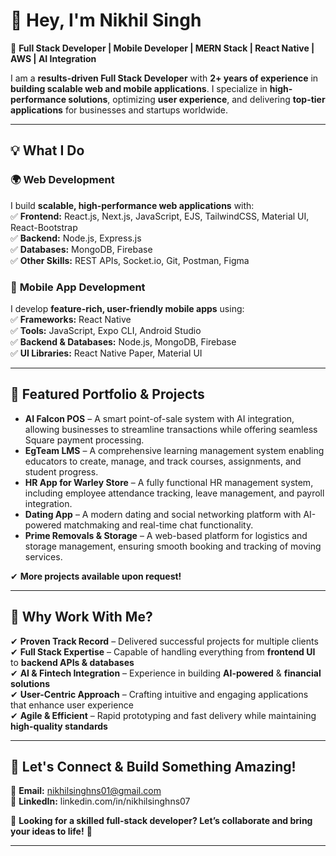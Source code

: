 
# 👋 Hey, I'm **Nikhil Singh**  
🚀 **Full Stack Developer | Mobile Developer | MERN Stack | React Native | AWS | AI Integration**  

I am a **results-driven Full Stack Developer** with **2+ years of experience** in **building scalable web and mobile applications**. I specialize in **high-performance solutions**, optimizing **user experience**, and delivering **top-tier applications** for businesses and startups worldwide.  

---

## 💡 **What I Do**  

### 🌍 **Web Development**  
I build **scalable, high-performance web applications** with:  
✅ **Frontend:** React.js, Next.js, JavaScript, EJS, TailwindCSS, Material UI, React-Bootstrap  
✅ **Backend:** Node.js, Express.js  
✅ **Databases:** MongoDB, Firebase  
✅ **Other Skills:** REST APIs, Socket.io, Git, Postman, Figma  

### 📱 **Mobile App Development**  
I develop **feature-rich, user-friendly mobile apps** using:  
✅ **Frameworks:** React Native  
✅ **Tools:** JavaScript, Expo CLI, Android Studio  
✅ **Backend & Databases:** Node.js, MongoDB, Firebase  
✅ **UI Libraries:** React Native Paper, Material UI  

---

## 🌟 **Featured Portfolio & Projects**  

- **AI Falcon POS** – A smart point-of-sale system with AI integration, allowing businesses to streamline transactions while offering seamless Square payment processing.  
- **EgTeam LMS** – A comprehensive learning management system enabling educators to create, manage, and track courses, assignments, and student progress.  
- **HR App for Warley Store** – A fully functional HR management system, including employee attendance tracking, leave management, and payroll integration.  
- **Dating App** – A modern dating and social networking platform with AI-powered matchmaking and real-time chat functionality.  
- **Prime Removals & Storage** – A web-based platform for logistics and storage management, ensuring smooth booking and tracking of moving services.  

✔ **More projects available upon request!**  

---

## 🎯 **Why Work With Me?**  

✔ **Proven Track Record** – Delivered successful projects for multiple clients  
✔ **Full Stack Expertise** – Capable of handling everything from **frontend UI** to **backend APIs & databases**  
✔ **AI & Fintech Integration** – Experience in building **AI-powered** & **financial solutions**  
✔ **User-Centric Approach** – Crafting intuitive and engaging applications that enhance user experience  
✔ **Agile & Efficient** – Rapid prototyping and fast delivery while maintaining **high-quality standards**  

---

## 📩 **Let's Connect & Build Something Amazing!**  

📧 **Email:** nikhilsinghns01@gmail.com  
🔗 **LinkedIn:** linkedin.com/in/nikhilsinghns07  

💬 **Looking for a skilled full-stack developer? Let’s collaborate and bring your ideas to life!** 🚀  

---
